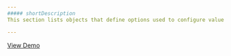 ```yaml
---
##### shortDescription
This section lists objects that define options used to configure value and subvalue indicators of specific types.

---
```

<a href="https://js.devexpress.com/Demos/WidgetsGallery/Demo/Gauges/DifferentValueIndicatorTypes/jQuery/Light/" class="button orange small fix-width-155" style="margin-right:5px;" target="_blank">View Demo</a>